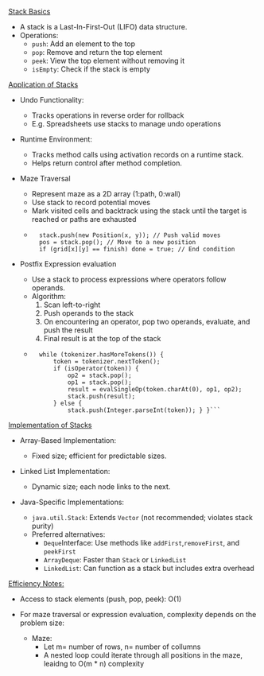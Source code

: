 <u>Stack Basics</u>
- A stack is a Last-In-First-Out (LIFO) data structure.
- Operations:
	- `push`: Add an element to the top
	- `pop`: Remove and return the top element
	- `peek`: View the top element without removing it
	- `isEmpty`: Check if the stack is empty

<u>Application of Stacks</u>

- Undo Functionality:
	- Tracks operations in reverse order for rollback
	- E.g. Spreadsheets use stacks to manage undo operations

- Runtime Environment:
	- Tracks method calls using activation records on a runtime stack.
	- Helps return control after method completion.

- Maze Traversal
	- Represent maze as a 2D array (1:path, 0:wall)
	- Use stack to record potential moves
	- Mark visited cells and backtrack using the stack until the target is reached or paths are exhausted
	- ```
		stack.push(new Position(x, y)); // Push valid moves 
		pos = stack.pop(); // Move to a new position 
		if (grid[x][y] == finish) done = true; // End condition

- Postfix Expression evaluation
	- Use a stack to process expressions where operators follow operands.
	- Algorithm:
		1. Scan left-to-right
		2. Push operands to the stack
		3. On encountering an operator, pop two operands, evaluate, and push the result
		4. Final result is at the top of the stack
	- ```
		while (tokenizer.hasMoreTokens()) { 
			token = tokenizer.nextToken(); 
			if (isOperator(token)) { 
				op2 = stack.pop(); 
				op1 = stack.pop(); 
				result = evalSingleOp(token.charAt(0), op1, op2); 
				stack.push(result); 
			} else { 
				stack.push(Integer.parseInt(token)); } }```

<u>Implementation of Stacks</u>

- Array-Based Implementation:
	- Fixed size; efficient for predictable sizes.

- Linked List Implementation:
	- Dynamic size; each node links to the next.

- Java-Specific Implementations:
	- `java.util.Stack`: Extends `Vector` (not recommended; violates stack purity)
	- Preferred alternatives:
		- `Deque`Interface: Use methods like `addFirst`,`removeFirst`, and `peekFirst`
		- `ArrayDeque`: Faster than `Stack` or `LinkedList`
		- `LinkedList`: Can function as a stack but includes extra overhead

<u>Efficiency Notes:</u>
- Access to stack elements (push, pop, peek): O(1)

- For maze traversal or expression evaluation, complexity depends on the problem size:
	- Maze: 
		- Let m= number of rows, n= number of collumns
		- A nested loop could iterate through all positions in the maze, leaidng to O(m * n) complexity